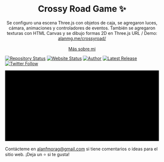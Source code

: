 <!-- PROJECT LOGO -->
<br />
<p align="center">
  <h1 align="center">Crossy Road Game ✨</h1>

  <p align="center">
    Se configuro una escena Three.js con objetos de caja, se agregaron luces, cámara, animaciones y controladores de eventos. También se agregaron texturas con HTML Canvas y se dibujo formas 2D en Three.js URL / Demo: 
    <a href="http://alanmg.me/crossyroad/">alanmg.me/crossyroad/</a>
    <br />
    <br />
    <a href="http://alanmg.me/">Más sobre mi</a>
  </p>
</p>

[![Repository Status](https://img.shields.io/badge/Repository%20Status-Maintained-dark%20green.svg?style=for-the-badge)](https://github.com/alanmgg/Crossy-Road)
[![Website Status](https://img.shields.io/badge/Website%20Status-Online-green?style=for-the-badge)](http://alanmg.me/crossyroad/)
[![Author](https://img.shields.io/badge/Author-Alan%20Francisco%20Mora%20G-blue.svg?style=for-the-badge)](https://github.com/alanmgg)
[![Latest Release](https://img.shields.io/badge/Latest%20Release-05%20Aug%202022-yellow.svg?style=for-the-badge)](https://github.com/alanmgg/Crossy-Road/commits)
[![Twitter Follow](https://img.shields.io/twitter/follow/alanmgggg?color=ffcc66&logo=twitter&logoColor=ffffff&style=for-the-badge)](https://twitter.com/alanmgggg)

<p align="center">
  <kbd>
    <img src="crossy-road.gif"></img>
  </kbd>
</p>

Contácteme en alanfmorag@gmail.com si tiene comentarios o ideas para el sitio web. ¡Deja un ⭐ si te gusta!
